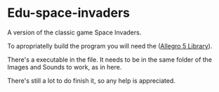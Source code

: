 # Edu-space-invaders
A version of the classic game Space Invaders.

To apropriatelly build the program you will need the ([Allegro 5 Library](http://liballeg.org/download.html)).

There's a executable in the file. It needs to be in the same folder of the Images and Sounds to work, as in here.

There's still a lot to do finish it, so any help is appreciated.
